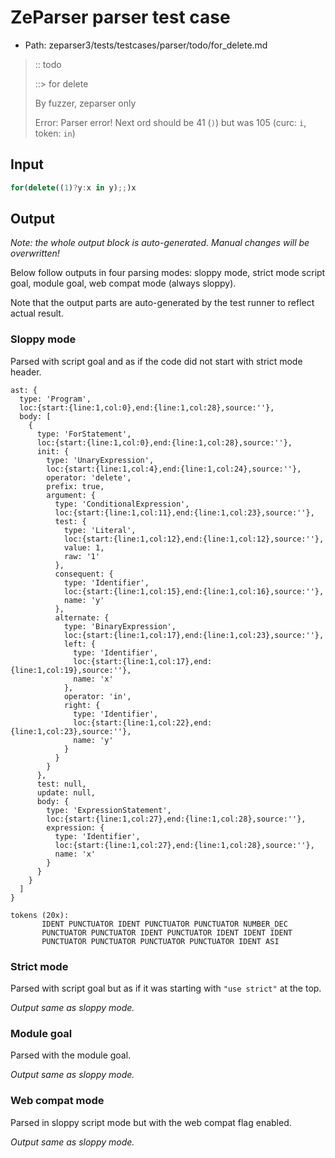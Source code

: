 # ZeParser parser test case

- Path: zeparser3/tests/testcases/parser/todo/for_delete.md

> :: todo
>
> ::> for delete
>
> By fuzzer, zeparser only
>
> Error: Parser error! Next ord should be 41 (`)`) but was 105 (curc: `i`, token: `in`)

## Input

`````js
for(delete((1)?y:x in y);;)x
`````

## Output

_Note: the whole output block is auto-generated. Manual changes will be overwritten!_

Below follow outputs in four parsing modes: sloppy mode, strict mode script goal, module goal, web compat mode (always sloppy).

Note that the output parts are auto-generated by the test runner to reflect actual result.

### Sloppy mode

Parsed with script goal and as if the code did not start with strict mode header.

`````
ast: {
  type: 'Program',
  loc:{start:{line:1,col:0},end:{line:1,col:28},source:''},
  body: [
    {
      type: 'ForStatement',
      loc:{start:{line:1,col:0},end:{line:1,col:28},source:''},
      init: {
        type: 'UnaryExpression',
        loc:{start:{line:1,col:4},end:{line:1,col:24},source:''},
        operator: 'delete',
        prefix: true,
        argument: {
          type: 'ConditionalExpression',
          loc:{start:{line:1,col:11},end:{line:1,col:23},source:''},
          test: {
            type: 'Literal',
            loc:{start:{line:1,col:12},end:{line:1,col:12},source:''},
            value: 1,
            raw: '1'
          },
          consequent: {
            type: 'Identifier',
            loc:{start:{line:1,col:15},end:{line:1,col:16},source:''},
            name: 'y'
          },
          alternate: {
            type: 'BinaryExpression',
            loc:{start:{line:1,col:17},end:{line:1,col:23},source:''},
            left: {
              type: 'Identifier',
              loc:{start:{line:1,col:17},end:{line:1,col:19},source:''},
              name: 'x'
            },
            operator: 'in',
            right: {
              type: 'Identifier',
              loc:{start:{line:1,col:22},end:{line:1,col:23},source:''},
              name: 'y'
            }
          }
        }
      },
      test: null,
      update: null,
      body: {
        type: 'ExpressionStatement',
        loc:{start:{line:1,col:27},end:{line:1,col:28},source:''},
        expression: {
          type: 'Identifier',
          loc:{start:{line:1,col:27},end:{line:1,col:28},source:''},
          name: 'x'
        }
      }
    }
  ]
}

tokens (20x):
       IDENT PUNCTUATOR IDENT PUNCTUATOR PUNCTUATOR NUMBER_DEC
       PUNCTUATOR PUNCTUATOR IDENT PUNCTUATOR IDENT IDENT IDENT
       PUNCTUATOR PUNCTUATOR PUNCTUATOR PUNCTUATOR IDENT ASI
`````

### Strict mode

Parsed with script goal but as if it was starting with `"use strict"` at the top.

_Output same as sloppy mode._

### Module goal

Parsed with the module goal.

_Output same as sloppy mode._

### Web compat mode

Parsed in sloppy script mode but with the web compat flag enabled.

_Output same as sloppy mode._
